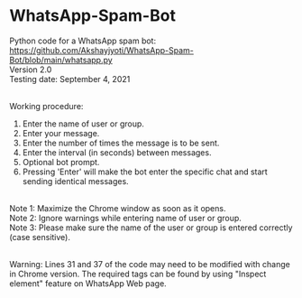 # WhatsApp-Spam-Bot
Python code for a WhatsApp spam bot: https://github.com/Akshayjyoti/WhatsApp-Spam-Bot/blob/main/whatsapp.py <br/>
Version 2.0 <br/>
Testing date: September 4, 2021 <br/> <br/>

Working procedure:<br/>
1. Enter the name of user or group.<br/>
2. Enter your message.<br/>
3. Enter the number of times the message is to be sent.<br/>
4. Enter the interval (in seconds) between messages.<br/>
5. Optional bot prompt.<br/>
6. Pressing 'Enter' will make the bot enter the specific chat and start sending identical messages.<br/><br/>

Note 1: Maximize the Chrome window as soon as it opens.<br/>
Note 2: Ignore warnings while entering name of user or group.<br/>
Note 3: Please make sure the name of the user or group is entered correctly (case sensitive). <br/><br/>

Warning: Lines 31 and 37 of the code may need to be modified with change in Chrome version. The required tags can be found by using "Inspect element" feature on WhatsApp Web page.
